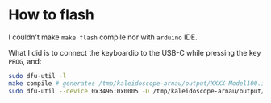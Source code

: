 # How to flash

I couldn't make `make flash` compile nor with `arduino` IDE.

What I did is to connect the keyboardio to the USB-C while pressing the key `PROG`, and:

``` sh
sudo dfu-util -l
make compile # generates /tmp/kaleidoscope-arnau/output/XXXX-Model100.ino/Model100.ino.bin
sudo dfu-util --device 0x3496:0x0005 -D /tmp/kaleidoscope-arnau/output/2189642165-Model100.ino/Model100.ino.bin -R
```
